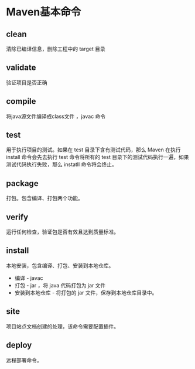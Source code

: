 # Maven基本命令

## clean

清除已编译信息，删除工程中的 target 目录

## validate

验证项目是否正确

## compile

将java源文件编译成class文件 ，javac 命令

## test

用于执行项目的测试。如果在 test 目录下含有测试代码，那么 Maven 在执行 install 命令会先去执行 test 命令将所有的 test 目录下的测试代码执行一遍，如果测试代码执行失败，那么 instatll 命令将会终止。

## package

打包。包含编译、打包两个功能。

## verify

运行任何检查，验证包是否有效且达到质量标准。

## install

本地安装，包含编译、打包、安装到本地仓库。

-   编译 - javac
-   打包 - jar ，将 java 代码打包为 jar 文件
-   安装到本地仓库 - 将打包的 jar 文件，保存到本地仓库目录中。

## site

项目站点文档创建的处理，该命令需要配置插件。

## deploy

远程部署命令。